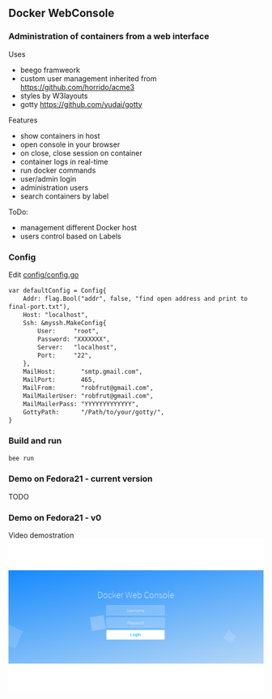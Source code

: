 ## Docker WebConsole

### Administration of containers from a web interface

Uses
- beego framweork
- custom user management inherited from https://github.com/horrido/acme3
- styles by W3layouts
- gotty https://github.com/yudai/gotty

Features
- show containers in host
- open console in your browser
- on close, close session on container
- container logs in real-time
- run docker commands
- user/admin login
- administration users
- search containers by label

ToDo:
- management different Docker host
- users control based on Labels

### Config

Edit [config/config.go](config/config.go)

    var defaultConfig = Config{
    	Addr: flag.Bool("addr", false, "find open address and print to final-port.txt"),
    	Host: "localhost",
    	Ssh: &myssh.MakeConfig{
    		User:     "root",
    		Password: "XXXXXXX",
    		Server:   "localhost",
    		Port:     "22",
    	},
    	MailHost:       "smtp.gmail.com",
    	MailPort:       465,
    	MailFrom:       "robfrut@gmail.com",
    	MailMailerUser: "robfrut@gmail.com",
    	MailMailerPass: "YYYYYYYYYYYYY",
    	GottyPath:      "/Path/to/your/gotty/",
    }

### Build and run

    bee run


### Demo on Fedora21 - current version
TODO

### Demo on Fedora21 - v0

Video demostration  
[![Live demo](https://raw.githubusercontent.com/robfrut135/DockerWebConsole/master/media/v0/default.png)](https://drive.google.com/file/d/0BymCGWR0IjzkbzBwLWpoMGtjYjA/view?usp=sharing)
